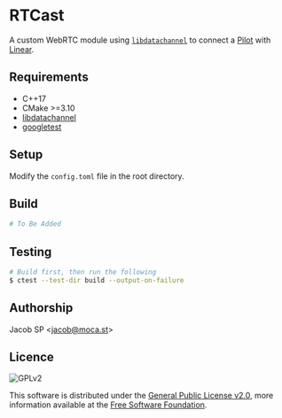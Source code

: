 # RTCast

A custom WebRTC module using [`libdatachannel`][libdc] to connect a [Pilot][pilot] with [Linear][linear].


## Requirements

- C++17
- CMake >=3.10
- [libdatachannel][libdc]
- [googletest][gtest]


## Setup

Modify the `config.toml` file in the root directory.


## Build

```bash
# To Be Added
```


## Testing

```bash
# Build first, then run the following
$ ctest --test-dir build --output-on-failure
```


## Authorship

Jacob SP \<jacob@moca.st>


## Licence

![GPLv2][shield-gpl]

This software is distributed under the [General Public License v2.0][license], more information available at the [Free Software Foundation][gnu].

<!-- LINKS -->

[libdc]: https://github.com/paullouisageneau/libdatachannel	"libdatachannel"
[gtest]: https://github.com/google/googletest	"gtest"

[license]: LICENSE "General Public License"
[gnu]: https://www.gnu.org/licenses/old-licenses/gpl-2.0.html "Free Software Foundation"

<!-- MOCAST -->
[pilot]: https://github.com/MotionCast/Pilot	"Pilot"
[linear]: https://github.com/MotionCast/Linear	"Linear"

<!-- SHIELDS -->

[shield-gpl]: https://img.shields.io/github/license/MotionCast/RTCasting
